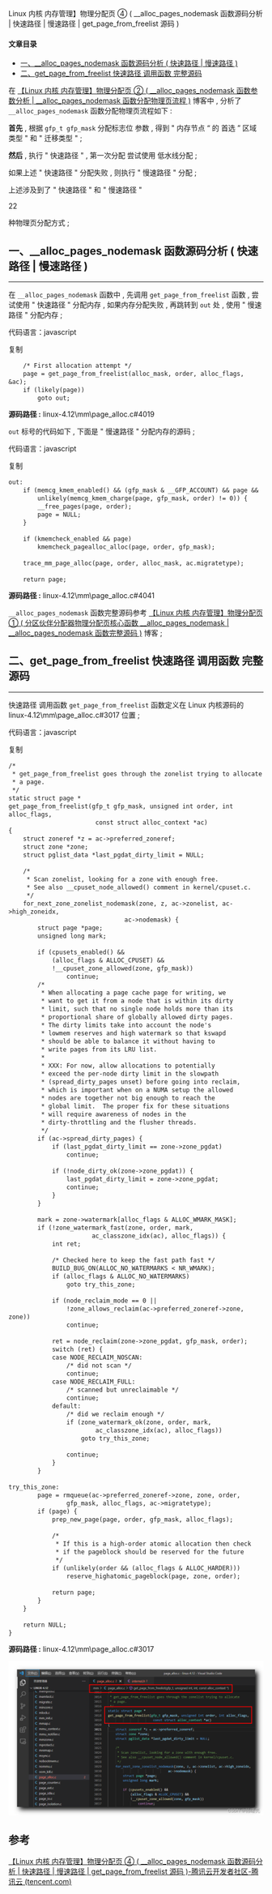 Linux 内核 内存管理】物理分配页 ④ ( __alloc_pages_nodemask 函数源码分析 | 快速路径 | 慢速路径 | get_page_from_freelist 源码 )

#### 文章目录

-   [一、\_\_alloc\_pages\_nodemask 函数源码分析 ( 快速路径 | 慢速路径 )](https://cloud.tencent.com/developer?from_column=20421&from=20421)
-   [二、get\_page\_from\_freelist 快速路径 调用函数 完整源码](https://cloud.tencent.com/developer?from_column=20421&from=20421)

在 [【Linux 内核 内存管理】物理分配页 ② ( \_\_alloc\_pages\_nodemask 函数参数分析 | \_\_alloc\_pages\_nodemask 函数分配物理页流程 )](https://cloud.tencent.com/developer/article/2253551?from_column=20421&from=20421) 博客中 , 分析了 `__alloc_pages_nodemask` 函数分配物理页流程如下 :

**首先** , 根据 `gfp_t gfp_mask` 分配标志位 参数 , 得到 " 内存节点 “ 的 首选 ” 区域类型 " 和 " 迁移类型 " ;

**然后** , 执行 " 快速路径 " , 第一次分配 尝试使用 低水线分配 ;

如果上述 " 快速路径 " 分配失败 , 则执行 " 慢速路径 " 分配 ;

上述涉及到了 " 快速路径 " 和 " 慢速路径 "

22

种物理页分配方式 ;

## 一、\_\_alloc\_pages\_nodemask 函数源码分析 ( 快速路径 | 慢速路径 )

* * *

在 `__alloc_pages_nodemask` 函数中 , 先调用 `get_page_from_freelist` 函数 , 尝试使用 " 快速路径 " 分配内存 , 如果内存分配失败 , 再跳转到 `out` 处 , 使用 " 慢速路径 " 分配内存 ;

代码语言：javascript

复制

    	/* First allocation attempt */
    	page = get_page_from_freelist(alloc_mask, order, alloc_flags, &ac);
    	if (likely(page))
    		goto out;

**源码路径 :** linux-4.12\\mm\\page\_alloc.c#4019

`out` 标号的代码如下 , 下面是 " 慢速路径 " 分配内存的源码 ;

代码语言：javascript

复制

    out:
    	if (memcg_kmem_enabled() && (gfp_mask & __GFP_ACCOUNT) && page &&
    	    unlikely(memcg_kmem_charge(page, gfp_mask, order) != 0)) {
    		__free_pages(page, order);
    		page = NULL;
    	}
    
    	if (kmemcheck_enabled && page)
    		kmemcheck_pagealloc_alloc(page, order, gfp_mask);
    
    	trace_mm_page_alloc(page, order, alloc_mask, ac.migratetype);
    
    	return page;

**源码路径 :** linux-4.12\\mm\\page\_alloc.c#4041

`__alloc_pages_nodemask` 函数完整源码参考 [【Linux 内核 内存管理】物理分配页 ① ( 分区伙伴分配器物理分配页核心函数 \_\_alloc\_pages\_nodemask | \_\_alloc\_pages\_nodemask 函数完整源码 )](https://cloud.tencent.com/developer/article/2253549?from_column=20421&from=20421) 博客 ;

## 二、get\_page\_from\_freelist 快速路径 调用函数 完整源码

* * *

快速路径 调用函数 `get_page_from_freelist` 函数定义在 Linux 内核源码的 linux-4.12\\mm\\page\_alloc.c#3017 位置 ;

代码语言：javascript

复制

    /*
     * get_page_from_freelist goes through the zonelist trying to allocate
     * a page.
     */
    static struct page *
    get_page_from_freelist(gfp_t gfp_mask, unsigned int order, int alloc_flags,
    						const struct alloc_context *ac)
    {
    	struct zoneref *z = ac->preferred_zoneref;
    	struct zone *zone;
    	struct pglist_data *last_pgdat_dirty_limit = NULL;
    
    	/*
    	 * Scan zonelist, looking for a zone with enough free.
    	 * See also __cpuset_node_allowed() comment in kernel/cpuset.c.
    	 */
    	for_next_zone_zonelist_nodemask(zone, z, ac->zonelist, ac->high_zoneidx,
    								ac->nodemask) {
    		struct page *page;
    		unsigned long mark;
    
    		if (cpusets_enabled() &&
    			(alloc_flags & ALLOC_CPUSET) &&
    			!__cpuset_zone_allowed(zone, gfp_mask))
    				continue;
    		/*
    		 * When allocating a page cache page for writing, we
    		 * want to get it from a node that is within its dirty
    		 * limit, such that no single node holds more than its
    		 * proportional share of globally allowed dirty pages.
    		 * The dirty limits take into account the node's
    		 * lowmem reserves and high watermark so that kswapd
    		 * should be able to balance it without having to
    		 * write pages from its LRU list.
    		 *
    		 * XXX: For now, allow allocations to potentially
    		 * exceed the per-node dirty limit in the slowpath
    		 * (spread_dirty_pages unset) before going into reclaim,
    		 * which is important when on a NUMA setup the allowed
    		 * nodes are together not big enough to reach the
    		 * global limit.  The proper fix for these situations
    		 * will require awareness of nodes in the
    		 * dirty-throttling and the flusher threads.
    		 */
    		if (ac->spread_dirty_pages) {
    			if (last_pgdat_dirty_limit == zone->zone_pgdat)
    				continue;
    
    			if (!node_dirty_ok(zone->zone_pgdat)) {
    				last_pgdat_dirty_limit = zone->zone_pgdat;
    				continue;
    			}
    		}
    
    		mark = zone->watermark[alloc_flags & ALLOC_WMARK_MASK];
    		if (!zone_watermark_fast(zone, order, mark,
    				       ac_classzone_idx(ac), alloc_flags)) {
    			int ret;
    
    			/* Checked here to keep the fast path fast */
    			BUILD_BUG_ON(ALLOC_NO_WATERMARKS < NR_WMARK);
    			if (alloc_flags & ALLOC_NO_WATERMARKS)
    				goto try_this_zone;
    
    			if (node_reclaim_mode == 0 ||
    			    !zone_allows_reclaim(ac->preferred_zoneref->zone, zone))
    				continue;
    
    			ret = node_reclaim(zone->zone_pgdat, gfp_mask, order);
    			switch (ret) {
    			case NODE_RECLAIM_NOSCAN:
    				/* did not scan */
    				continue;
    			case NODE_RECLAIM_FULL:
    				/* scanned but unreclaimable */
    				continue;
    			default:
    				/* did we reclaim enough */
    				if (zone_watermark_ok(zone, order, mark,
    						ac_classzone_idx(ac), alloc_flags))
    					goto try_this_zone;
    
    				continue;
    			}
    		}
    
    try_this_zone:
    		page = rmqueue(ac->preferred_zoneref->zone, zone, order,
    				gfp_mask, alloc_flags, ac->migratetype);
    		if (page) {
    			prep_new_page(page, order, gfp_mask, alloc_flags);
    
    			/*
    			 * If this is a high-order atomic allocation then check
    			 * if the pageblock should be reserved for the future
    			 */
    			if (unlikely(order && (alloc_flags & ALLOC_HARDER)))
    				reserve_highatomic_pageblock(page, zone, order);
    
    			return page;
    		}
    	}
    
    	return NULL;
    }

**源码路径 :** linux-4.12\\mm\\page\_alloc.c#3017

![](image/b4fc1d45ff8a2468200fad375db3da6f.png)

## 参考

[【Linux 内核 内存管理】物理分配页 ④ ( __alloc_pages_nodemask 函数源码分析 | 快速路径 | 慢速路径 | get_page_from_freelist 源码 )-腾讯云开发者社区-腾讯云 (tencent.com)](https://cloud.tencent.com/developer/article/2253553)